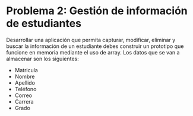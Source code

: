 # Problema 2: Gestión de información de estudiantes

Desarrollar una aplicación que permita capturar, modificar, eliminar y buscar la información de un estudiante debes construir un prototipo que funcione en memoria mediante el uso de array. Los datos que se van a almacenar son los siguientes:

- Matricula
- Nombre
- Apellido
- Teléfono
- Correo
- Carrera
- Grado
